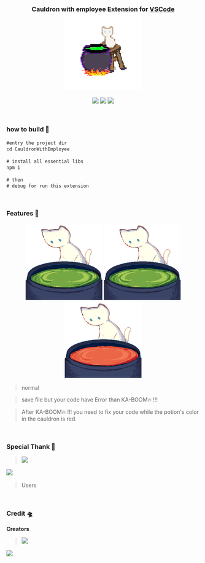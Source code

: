 
<h3 align="center">
Cauldron with employee Extension for <a href="https://code.visualstudio.com">VSCode</a>
<br>
<img src="media/mc2.GIF" width="200" alt="Logo"/>
</h3>

<p align="center">
    <a href="https://github.com/KPS-Robotics/CauldronWithEmployee/stargazers"><img src="https://img.shields.io/github/stars/KPS-Robotics/CauldronWithEmployee?colorA=363a4f&colorB=b7bdf8&style=for-the-badge"></a>
    <a href="https://github.com/KPS-Robotics/CauldronWithEmployee/issues"><img src="https://img.shields.io/github/issues/KPS-Robotics/CauldronWithEmployee?colorA=363a4f&colorB=f5a97f&style=for-the-badge"></a>
    <a href="https://github.com/KPS-Robotics/CauldronWithEmployee/contributors"><img src="https://img.shields.io/github/contributors/KPS-Robotics/CauldronWithEmployee?colorA=363a4f&colorB=a6da95&style=for-the-badge"></a>
</p>
<br>

### how to build 🚀

```fish
#entry the project dir
cd CauldronWithEmployee

# install all essential libs
npm i 

# then 
# debug for run this extension
```

<br>

### Features 🍵
<p align="center">
<img src="media/nothing.GIF" width="200" alt="Logo"/>
<img src="media/explosion.GIF" width="200" alt="Logo"/>
<img src="media/error.GIF" width="200" alt="Logo"/>
</p>

> normal

> save file but your code have Error than KA-BOOM🔥 !!!

> After KA-BOOM🔥 !!! you need to fix your code while the potion's color in the cauldron is red.

<br>

### Special Thank 💝

> <a href="https://github.com/Ax-47"><img src="https://avatars.githubusercontent.com/u/85576471?s=50&v=4">
</a> 
<a href="https://github.com/yadada-wA"><img src="https://avatars.githubusercontent.com/u/147980519?s=50&v=4"></a>

> Users

<br>


### Credit 🛸

**Creators**

> <a href="https://github.com/Ax-47"><img src="https://avatars.githubusercontent.com/u/85576471?s=50&v=4">
</a> 
<a href="https://github.com/yadada-wA"><img src="https://avatars.githubusercontent.com/u/147980519?s=50&v=4"></a>
